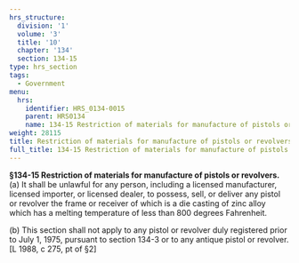 ```yaml
---
hrs_structure:
  division: '1'
  volume: '3'
  title: '10'
  chapter: '134'
  section: 134-15
type: hrs_section
tags:
  - Government
menu:
  hrs:
    identifier: HRS_0134-0015
    parent: HRS0134
    name: 134-15 Restriction of materials for manufacture of pistols or revolvers
weight: 28115
title: Restriction of materials for manufacture of pistols or revolvers
full_title: 134-15 Restriction of materials for manufacture of pistols or revolvers
---
```

**§134-15 Restriction of materials for manufacture of pistols or revolvers.** (a) It shall be unlawful for any person, including a licensed manufacturer, licensed importer, or licensed dealer, to possess, sell, or deliver any pistol or revolver the frame or receiver of which is a die casting of zinc alloy which has a melting temperature of less than 800 degrees Fahrenheit.

(b) This section shall not apply to any pistol or revolver duly registered prior to July 1, 1975, pursuant to section 134-3 or to any antique pistol or revolver. [L 1988, c 275, pt of §2]